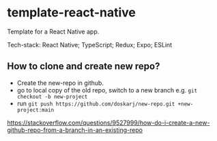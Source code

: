 # template-react-native
Template for a React Native app. 

Tech-stack: React Native; TypeScript; Redux; Expo; ESLint


## How to clone and create new repo?

- Create the new-repo in github.
- go to local copy of the old repo, switch to a new branch e.g. `git checkout -b new-project`
- run `git push https://github.com/doskarj/new-repo.git +new-project:main`

https://stackoverflow.com/questions/9527999/how-do-i-create-a-new-github-repo-from-a-branch-in-an-existing-repo
